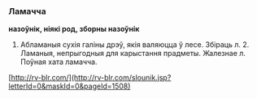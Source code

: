 ### Ламачча
**назоўнік, ніякі род, зборны назоўнік**

1. Абламаныя сухія галіны дрэў, якія валяюцца ў лесе. Збіраць л. 2. Ламаныя, непрыгодныя для карыстання прадметы. Жалезнае л. Поўная хата ламачча.

<a rel="author">[http://rv-blr.com/](http://rv-blr.com/slounik.jsp?letterId=0&maskId=0&pageId=1508)</a>
